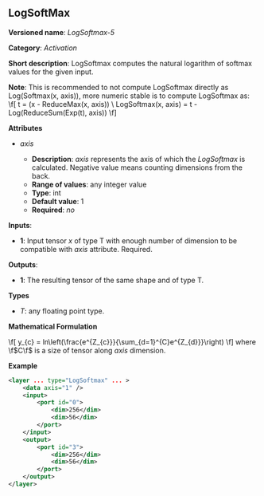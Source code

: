 ## LogSoftMax <a name="LogSoftmax"></a>

**Versioned name**: *LogSoftmax-5*

**Category**: *Activation*

**Short description**: LogSoftmax computes the natural logarithm of softmax values for the given input.

**Note**:  This is recommended to not compute LogSoftmax directly as Log(Softmax(x, axis)), more numeric stable is to compute LogSoftmax as:
\f[
t = (x - ReduceMax(x, axis)) \\
LogSoftmax(x, axis) = t - Log(ReduceSum(Exp(t), axis))
\f]

**Attributes**

* *axis*

  * **Description**: *axis* represents the axis of which the *LogSoftmax* is calculated. Negative value means counting dimensions from the back.
  * **Range of values**: any integer value
  * **Type**: int
  * **Default value**: 1
  * **Required**: *no*

**Inputs**:

*   **1**: Input tensor *x* of type T with enough number of dimension to be compatible with *axis* attribute. Required.

**Outputs**:

*   **1**: The resulting tensor of the same shape and of type T.

**Types**

* *T*: any floating point type.

**Mathematical Formulation**

\f[
y_{c} = ln\left(\frac{e^{Z_{c}}}{\sum_{d=1}^{C}e^{Z_{d}}}\right)
\f]
where \f$C\f$ is a size of tensor along *axis* dimension.

**Example**

```xml
<layer ... type="LogSoftmax" ... >
    <data axis="1" />
    <input>
        <port id="0">
            <dim>256</dim>
            <dim>56</dim>
        </port>
    </input>
    <output>
        <port id="3">
            <dim>256</dim>
            <dim>56</dim>
        </port>
    </output>
</layer>
```